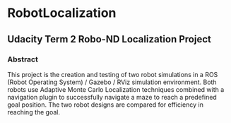 # RobotLocalization
## Udacity Term 2 Robo-ND Localization Project

### Abstract
This project is the creation and testing of two robot simulations in a ROS (Robot Operating System) / Gazebo / RViz simulation environment. Both robots use Adaptive Monte Carlo Localization techniques combined with a navigation plugin to successfully navigate a maze to reach a predefined goal position. The two robot designs are compared for efficiency in reaching the goal.



